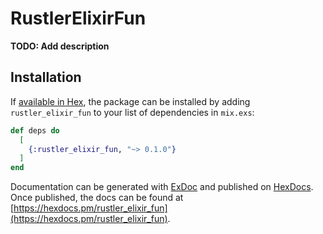 # RustlerElixirFun

**TODO: Add description**

## Installation

If [available in Hex](https://hex.pm/docs/publish), the package can be installed
by adding `rustler_elixir_fun` to your list of dependencies in `mix.exs`:

```elixir
def deps do
  [
    {:rustler_elixir_fun, "~> 0.1.0"}
  ]
end
```

Documentation can be generated with [ExDoc](https://github.com/elixir-lang/ex_doc)
and published on [HexDocs](https://hexdocs.pm). Once published, the docs can
be found at [https://hexdocs.pm/rustler_elixir_fun](https://hexdocs.pm/rustler_elixir_fun).

